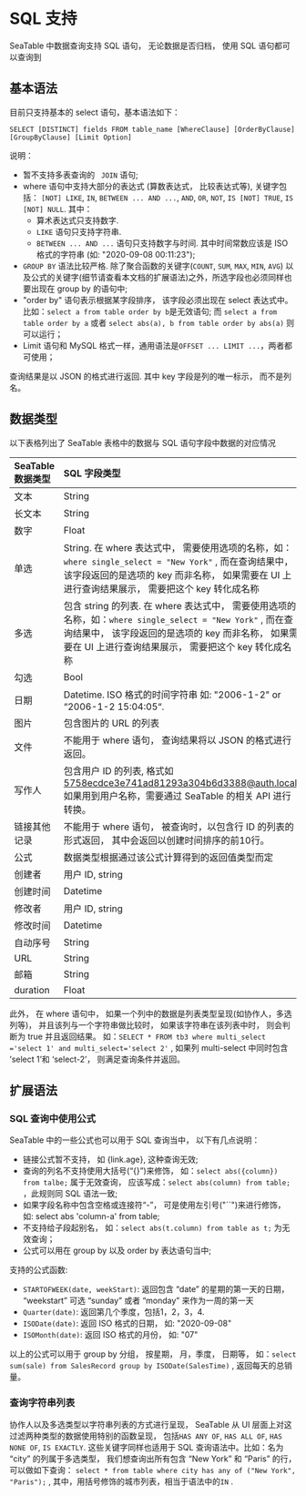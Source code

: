 # SQL 支持

SeaTable 中数据查询支持 SQL 语句， 无论数据是否归档， 使用 SQL 语句都可以查询到

## 基本语法

目前只支持基本的 select 语句，基本语法如下：

```
SELECT [DISTINCT] fields FROM table_name [WhereClause] [OrderByClause] [GroupByClause] [Limit Option]
```

说明：

* 暂不支持多表查询的 ` JOIN` 语句;
* where 语句中支持大部分的表达式 (算数表达式， 比较表达式等), 关键字包括： `[NOT] LIKE`, `IN`, `BETWEEN ... AND ...`, `AND`, `OR`, `NOT`, `IS [NOT] TRUE`, `IS [NOT] NULL`. 其中：
  * 算术表达式只支持数字.
  * `LIKE` 语句只支持字符串.
  * `BETWEEN ... AND ...` 语句只支持数字与时间. 其中时间常数应该是 ISO 格式的字符串 (如:  "2020-09-08 00:11:23");
* `GROUP BY` 语法比较严格. 除了聚合函数的关键字(`COUNT`, `SUM`, `MAX`, `MIN`, `AVG`) 以及公式的关键字(细节请查看本文档的扩展语法)之外，所选字段也必须同样也要出现在 group by 的语句中;
* "order by" 语句表示根据某字段排序， 该字段必须出现在 select 表达式中。比如：`select a from table order by b`是无效语句; 而 `select a from table order by a` 或者 `select abs(a), b from table order by abs(a)` 则可以运行；
* Limit 语句和 MySQL 格式一样，通用语法是`OFFSET ... LIMIT ...`，两者都可使用；

查询结果是以 JSON 的格式进行返回. 其中 key 字段是列的唯一标示， 而不是列名。

## 数据类型

以下表格列出了 SeaTable 表格中的数据与 SQL 语句字段中数据的对应情况

| SeaTable 数据类型 | SQL 字段类型                                                 |
| :---------------- | :----------------------------------------------------------- |
| 文本              | String                                                       |
| 长文本            | String                                                       |
| 数字              | Float                                                        |
| 单选              | String.  在 where 表达式中， 需要使用选项的名称，如：`where single_select = "New York"` , 而在查询结果中， 该字段返回的是选项的 key 而非名称， 如果需要在 UI 上进行查询结果展示， 需要把这个 key 转化成名称 |
| 多选              | 包含 string 的列表. 在 where 表达式中， 需要使用选项的名称，如：`where single_select = "New York"` , 而在查询结果中， 该字段返回的是选项的 key 而非名称， 如果需要在 UI 上进行查询结果展示， 需要把这个 key 转化成名称 |
| 勾选              | Bool                                                         |
| 日期              | Datetime. ISO 格式的时间字符串 如:  "2006-1-2" or “2006-1-2 15:04:05“. |
| 图片              | 包含图片的 URL 的列表                                        |
| 文件              | 不能用于 where 语句， 查询结果将以 JSON 的格式进行返回。     |
| 写作人            | 包含用户 ID 的列表, 格式如 5758ecdce3e741ad81293a304b6d3388@auth.local, 如果用到用户名称，需要通过 SeaTable 的相关 API 进行转换。 |
| 链接其他记录      | 不能用于 where 语句， 被查询时，以包含行 ID 的列表的形式返回， 其中会返回以创建时间排序的前10行。 |
| 公式              | 数据类型根据通过该公式计算得到的返回值类型而定               |
| 创建者            | 用户 ID, string                                              |
| 创建时间          | Datetime                                                     |
| 修改者            | 用户 ID, string                                              |
| 修改时间          | Datetime                                                     |
| 自动序号          | String                                                       |
| URL               | String                                                       |
| 邮箱              | String                                                       |
| duration          | Float                                                        |

此外， 在 where 语句中， 如果一个列中的数据是列表类型呈现(如协作人，多选列等)， 并且该列与一个字符串做比较时， 如果该字符串在该列表中时， 则会判断为 true 并且返回结果。 如：`SELECT * FROM tb3 where multi_select ='select 1' and multi_select='select 2'` , 如果列 multi-select 中同时包含 ’select 1’和 ‘select-2’， 则满足查询条件并返回。

## 扩展语法

### SQL 查询中使用公式

 SeaTable 中的一些公式也可以用于 SQL 查询当中， 以下有几点说明：

* 链接公式暂不支持， 如 {link.age}, 这种查询无效;
* 查询的列名不支持使用大括号(“{}”)来修饰， 如：`select abs({column}) from talbe;` 属于无效查询， 应该写成：`select abs(column) from table;` ，此规则同 SQL 语法一致;
* 如果字段名称中包含空格或连接符“-”， 可是使用左引号("``")来进行修饰， 如: select abs 'column-a' from table;
* 不支持给子段起别名， 如：`select abs(t.column) from table as t;` 为无效查询；
* 公式可以用在 group by 以及 order by 表达语句当中;

支持的公式函数:

* `STARTOFWEEK(date, weekStart)`: 返回包含 “date” 的星期的第一天的日期， “weekstart” 可选 “sunday” 或者 “monday” 来作为一周的第一天
* `Quarter(date)`: 返回第几个季度，包括1，2，3，4.
* `ISODate(date)`: 返回 ISO 格式的日期， 如: "2020-09-08"
* `ISOMonth(date)`: 返回 ISO 格式的月份， 如: "07"

以上的公式可以用于 group by 分组， 按星期， 月，季度，  日期等， 如：`select sum(sale) from SalesRecord group by ISODate(SalesTime)` , 返回每天的总销量。

### 查询字符串列表

协作人以及多选类型以字符串列表的方式进行呈现， SeaTable 从 UI 层面上对这过滤两种类型的数据使用特别的函数呈现， 包括`HAS ANY OF`, `HAS ALL OF`, `HAS NONE OF`, `IS EXACTLY`.  这些关键字同样也适用于 SQL 查询语法中。比如：名为 “city” 的列属于多选类型， 我们想查询出所有包含 “New York” 和  “Paris” 的行， 可以做如下查询： `select * from table where city has any of ("New York", "Paris");` , 其中，用括号修饰的城市列表，相当于语法中的`IN` .

